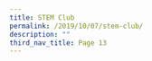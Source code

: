 ```yaml
---
title: STEM Club
permalink: /2019/10/07/stem-club/
description: ""
third_nav_title: Page 13
---
```


